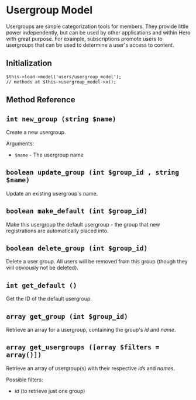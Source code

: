 # Usergroup Model

Usergroups are simple categorization tools for members.  They provide little power independently, but can be used by other applications and within Hero with great purpose.  For example, subscriptions promote users to usergroups that can be used to determine a user's access to content.

## Initialization

```
$this->load->model('users/usergroup_model');
// methods at $this->usergroup_model->x();
```

## Method Reference

## `int new_group (string $name)`

Create a new usergroup.

Arguments:

* `$name` - The usergroup name

## `boolean update_group (int $group_id , string $name)`

Update an existing usergroup's name.

## `boolean make_default (int $group_id)`

Make this usergroup the default usergroup - the group that new registrations are automatically placed into.

## `boolean delete_group (int $group_id)`

Delete a user group.  All users will be removed from this group (though they will obviously not be deleted).

## `int get_default ()`

Get the ID of the default usergroup.

## `array get_group (int $group_id)`

Retrieve an array for a usergroup, containing the group's *id* and *name*.

## `array get_usergroups ([array $filters = array()])`

Retrieve an array of usergroup(s) with their respective *id*s and *name*s.

Possible filters:

* *id* (to retrieve just one group)
